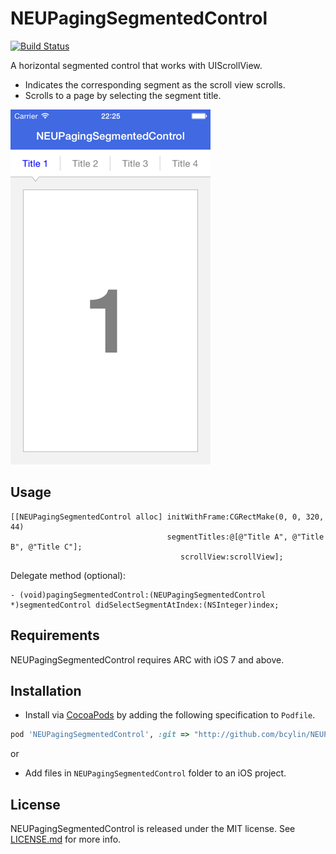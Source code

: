 NEUPagingSegmentedControl
=========================

[![Build Status](https://travis-ci.org/bcylin/NEUPagingSegmentedControl.svg?branch=release/0.1.0)](https://travis-ci.org/bcylin/NEUPagingSegmentedControl)

A horizontal segmented control that works with UIScrollView.

* Indicates the corresponding segment as the scroll view scrolls.
* Scrolls to a page by selecting the segment title.

![Screenshot](https://raw.githubusercontent.com/bcylin/NEUPagingSegmentedControl/develop/Screenshots/Screenshot.png)

## Usage

```objc
[[NEUPagingSegmentedControl alloc] initWithFrame:CGRectMake(0, 0, 320, 44)
                                   segmentTitles:@[@"Title A", @"Title B", @"Title C"];
                                      scrollView:scrollView];
```

Delegate method (optional):

```objc
- (void)pagingSegmentedControl:(NEUPagingSegmentedControl *)segmentedControl didSelectSegmentAtIndex:(NSInteger)index;
```

## Requirements

NEUPagingSegmentedControl requires ARC with iOS 7 and above.

## Installation

* Install via [CocoaPods](http://guides.cocoapods.org/) by adding the following specification to `Podfile`.

```ruby
pod 'NEUPagingSegmentedControl', :git => "http://github.com/bcylin/NEUPagingSegmentedControl.git"
```

or

* Add files in `NEUPagingSegmentedControl` folder to an iOS project.

## License

NEUPagingSegmentedControl is released under the MIT license. See [LICENSE.md](https://github.com/bcylin/NEUPagingSegmentedControl/blob/master/LICENSE.md) for more info.
